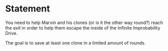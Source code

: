# Statement

You need to help Marvin and his clones (or is it the other way round?) reach the exit in order to help them escape the inside of the Infinite Improbability Drive.

The goal is to save at least one clone in a limited amount of rounds.